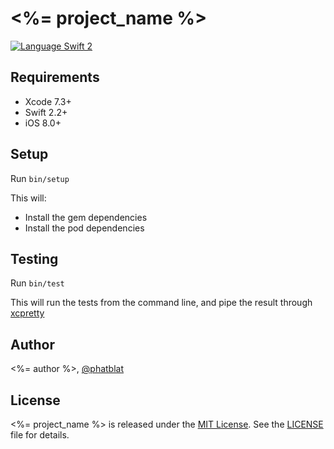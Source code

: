 # <%= project_name %>

[![Language Swift 2](https://img.shields.io/badge/Language-Swift%202-orange.svg)](https://developer.apple.com/swift)

## Requirements

- Xcode 7.3+
- Swift 2.2+
- iOS 8.0+

## Setup

Run `bin/setup`

This will:

 - Install the gem dependencies
 - Install the pod dependencies

## Testing

Run `bin/test`

This will run the tests from the command line, and pipe the result through
[xcpretty](https://github.com/supermarin/xcpretty)

## Author

<%= author %>, [@phatblat](https://twitter.com/phatblat)

## License

<%= project_name %> is released under the [MIT License](http://opensource.org/licenses/MIT). See the [LICENSE](LICENSE.md) file for details.
